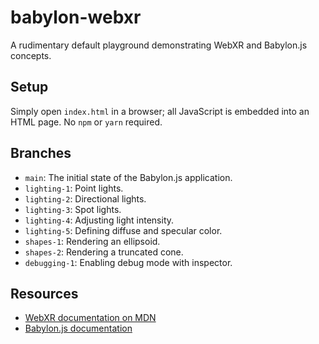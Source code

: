 # babylon-webxr
A rudimentary default playground demonstrating WebXR and Babylon.js concepts.

## Setup
Simply open `index.html` in a browser; all JavaScript is embedded into an HTML page. No `npm` or `yarn` required.

## Branches

* `main`: The initial state of the Babylon.js application.
* `lighting-1`: Point lights.
* `lighting-2`: Directional lights.
* `lighting-3`: Spot lights.
* `lighting-4`: Adjusting light intensity.
* `lighting-5`: Defining diffuse and specular color.
* `shapes-1`: Rendering an ellipsoid.
* `shapes-2`: Rendering a truncated cone.
* `debugging-1`: Enabling debug mode with inspector.

## Resources

* [WebXR documentation on MDN](https://developer.mozilla.org/en-US/docs/Web/API/WebXR_Device_API)
* [Babylon.js documentation](https://doc.babylonjs.com/)
